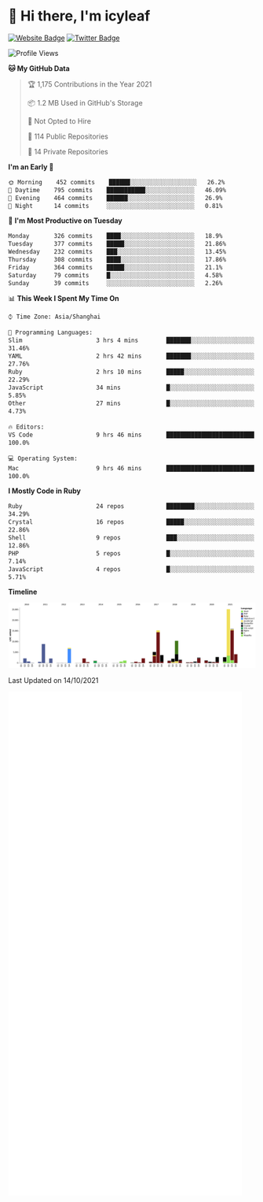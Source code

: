 # 👋 Hi there, I'm icyleaf

[![Website Badge](https://img.shields.io/badge/-icyleaf.com-444444?style=flat&logo=Google-Chrome&logoColor=f2f2f2&link=https://icyleaf.com)](https://icyleaf.com)
[![Twitter Badge](https://img.shields.io/badge/-@icyleaf-1da1f2?style=flat&labelColor=1ca0f1&logo=twitter&logoColor=white&link=https://twitter.com/icyleaf)](https://twitter.com/icyleaf)

<!--START_SECTION:waka-->
![Profile Views](http://img.shields.io/badge/Profile%20Views-0-blue)

**🐱 My GitHub Data** 

> 🏆 1,175 Contributions in the Year 2021
 > 
> 📦 1.2 MB Used in GitHub's Storage 
 > 
> 🚫 Not Opted to Hire
 > 
> 📜 114 Public Repositories 
 > 
> 🔑 14 Private Repositories  
 > 
**I'm an Early 🐤** 

```text
🌞 Morning    452 commits    ██████░░░░░░░░░░░░░░░░░░░   26.2% 
🌆 Daytime    795 commits    ███████████░░░░░░░░░░░░░░   46.09% 
🌃 Evening    464 commits    ██████░░░░░░░░░░░░░░░░░░░   26.9% 
🌙 Night      14 commits     ░░░░░░░░░░░░░░░░░░░░░░░░░   0.81%

```
📅 **I'm Most Productive on Tuesday** 

```text
Monday       326 commits    ████░░░░░░░░░░░░░░░░░░░░░   18.9% 
Tuesday      377 commits    █████░░░░░░░░░░░░░░░░░░░░   21.86% 
Wednesday    232 commits    ███░░░░░░░░░░░░░░░░░░░░░░   13.45% 
Thursday     308 commits    ████░░░░░░░░░░░░░░░░░░░░░   17.86% 
Friday       364 commits    █████░░░░░░░░░░░░░░░░░░░░   21.1% 
Saturday     79 commits     █░░░░░░░░░░░░░░░░░░░░░░░░   4.58% 
Sunday       39 commits     ░░░░░░░░░░░░░░░░░░░░░░░░░   2.26%

```


📊 **This Week I Spent My Time On** 

```text
⌚︎ Time Zone: Asia/Shanghai

💬 Programming Languages: 
Slim                     3 hrs 4 mins        ███████░░░░░░░░░░░░░░░░░░   31.46% 
YAML                     2 hrs 42 mins       ███████░░░░░░░░░░░░░░░░░░   27.76% 
Ruby                     2 hrs 10 mins       █████░░░░░░░░░░░░░░░░░░░░   22.29% 
JavaScript               34 mins             █░░░░░░░░░░░░░░░░░░░░░░░░   5.85% 
Other                    27 mins             █░░░░░░░░░░░░░░░░░░░░░░░░   4.73%

🔥 Editors: 
VS Code                  9 hrs 46 mins       █████████████████████████   100.0%

💻 Operating System: 
Mac                      9 hrs 46 mins       █████████████████████████   100.0%

```

**I Mostly Code in Ruby** 

```text
Ruby                     24 repos            ████████░░░░░░░░░░░░░░░░░   34.29% 
Crystal                  16 repos            █████░░░░░░░░░░░░░░░░░░░░   22.86% 
Shell                    9 repos             ███░░░░░░░░░░░░░░░░░░░░░░   12.86% 
PHP                      5 repos             █░░░░░░░░░░░░░░░░░░░░░░░░   7.14% 
JavaScript               4 repos             █░░░░░░░░░░░░░░░░░░░░░░░░   5.71%

```


**Timeline**

![Chart not found](https://raw.githubusercontent.com/icyleaf/icyleaf/main/charts/bar_graph.png) 


 Last Updated on 14/10/2021
<!--END_SECTION:waka-->

![Metrics](https://github.com/icyleaf/icyleaf/blob/main/github-metrics.svg)
